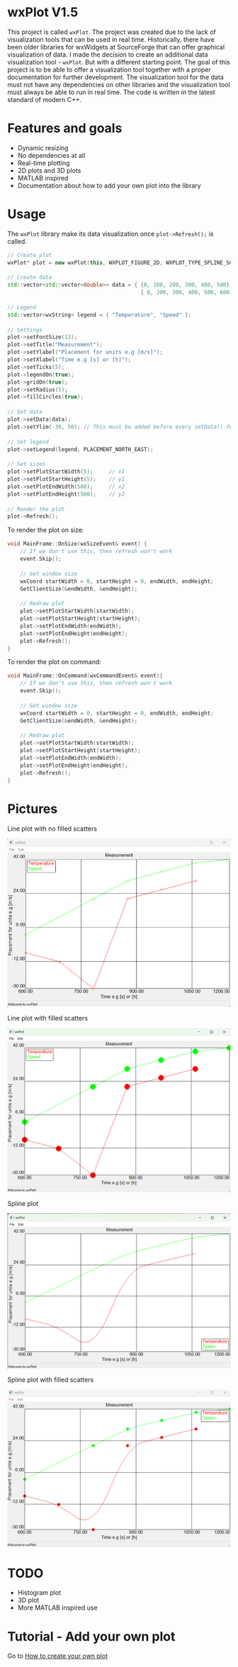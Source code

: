 # wxPlot V1.5

This project is called `wxPlot`. The project was created due to the lack of visualization tools that can be used in real time. Historically, there have been older libraries for wxWidgets at SourceForge that can offer graphical visualization of data. I made the decision to create an additional data visualization tool - `wxPlot`. But with a different starting point. The goal of this project is to be able to offer a visualization tool together with a proper documentation for further development. The visualization tool for the data must not have any dependencies on other libraries and the visualization tool must always be able to run in real time. The code is written in the latest standard of modern C++.

# Features and goals

- Dynamic resizing
- No dependencies at all
- Real-time plotting
- 2D plots and 3D plots
- MATLAB inspired
- Documentation about how to add your own plot into the library

# Usage

The `wxPlot` library make its data visualization once `plot->Refresh();` is called.

```cpp
// Create plot
wxPlot* plot = new wxPlot(this, WXPLOT_FIGURE_2D, WXPLOT_TYPE_SPLINE_SCATTER);

// Create data
std::vector<std::vector<double>> data = { {0, 100, 200, 300, 400, 500}, {-10, -15 , -30, 20, 25, 30}, // Temperature (X, Y)
                                          { 0, 200, 300, 400, 500, 600 }, {0, 20 , 30, 35, 40, 42} }; // Speed (X, Y)

// Legend
std::vector<wxString> legend = { "Temperature", "Speed" };

// Settings
plot->setFontSize(13);
plot->setTitle("Measurement");
plot->setYlabel("Placement for units e.g [m/s]");
plot->setXlabel("Time e.g [s] or [h]");
plot->setTicks(5);
plot->legendOn(true);
plot->gridOn(true);
plot->setRadius(5);
plot->fillCircles(true);

// Set data
plot->setData(data);
plot->setYlim(-30, 50); // This must be added before every setData() function to recreate the limits

// Set legend
plot->setLegend(legend, PLACEMENT_NORTH_EAST);

// Set sizes
plot->setPlotStartWidth(5);     // x1
plot->setPlotStartHeight(5);    // y1
plot->setPlotEndWidth(500);     // x2
plot->setPlotEndHeight(500);    // y2

// Render the plot
plot->Refresh();
```

To render the plot on size:

```cpp
void MainFrame::OnSize(wxSizeEvent& event) {
    // If we don't use this, then refresh won't work
    event.Skip();

    // Get window size
    wxCoord startWidth = 0, startHeight = 0, endWidth, endHeight;
    GetClientSize(&endWidth, &endHeight);

    // Redraw plot
    plot->setPlotStartWidth(startWidth);
    plot->setPlotStartHeight(startHeight);
    plot->setPlotEndWidth(endWidth);
    plot->setPlotEndHeight(endHeight);
    plot->Refresh();
}
```

To render the plot on command:

```cpp
void MainFrame::OnCommand(wxCommandEvent& event){
    // If we don't use this, then refresh won't work
    event.Skip();

    // Get window size
    wxCoord startWidth = 0, startHeight = 0, endWidth, endHeight;
    GetClientSize(&endWidth, &endHeight);

    // Redraw plot
    plot->setPlotStartWidth(startWidth);
    plot->setPlotStartHeight(startHeight);
    plot->setPlotEndWidth(endWidth);
    plot->setPlotEndHeight(endHeight);
    plot->Refresh();
}
```

# Pictures

Line plot with no filled scatters

![a](https://github.com/DanielMartensson/wxPlot/blob/main/pictures/2D_line_scatter_no_fill.png?raw=true)

Line plot with filled scatters

![a](https://github.com/DanielMartensson/wxPlot/blob/main/pictures/2d_line_scatter_fill_large.png?raw=true)

Spline plot

![a](https://github.com/DanielMartensson/wxPlot/blob/main/pictures/2D_spline_no_scatter.png?raw=true)

Spline plot with filled scatters

![a](https://github.com/DanielMartensson/wxPlot/blob/main/pictures/2D_spline_with_scatter_fill.png?raw=true)


# TODO

- Histogram plot
- 3D plot
- More MATLAB inspired use

# Tutorial - Add your own plot

Go to [How to create your own plot](https://github.com/DanielMartensson/wxPlot/tree/main/wxPlot/README.md)